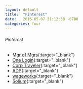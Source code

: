 ```yaml
---
layout: default
title:  "Pinterest"
date:   2016-05-07 21:12:38 -0700
categories: four
---
```

###### Pinterest
*   [Mgr of Mgrs](https://groups.google.com/a/pinterest.com/forum/#!forum/managers-of-managers){:target="_blank"}
*   [One Login](https://pinterest.onelogin.com/client/apps){:target="_blank"}
*   [Corp Traveler](https://portal.corporatetraveler.us/PINTEREST){:target="_blank"}
*   [ADP](https://my.adp.com/static/redbox/1.20.0.138/#/pay){:target="_blank"}
*   [wageworks](https://participant.wageworks.com/){:target="_blank"}
*   [Solium](https://www.solium.com/login){:target="_blank"}



